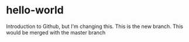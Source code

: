 # hello-world
Introduction to Github, but I'm changing this.
This is the new branch. This would be merged with the master branch
